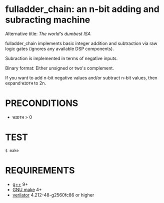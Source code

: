 # fulladder_chain: an n-bit adding and subracting machine

Alternative title: *The world's dumbest ISA*

fulladder_chain implements basic integer addition and subtraction via raw logic gates (ignores any available DSP components).

Subraction is implemented in terms of negative inputs.

Binary format: Either unsigned or two's complement.

If you want to add n-bit negative values and/or subtract n-bit values, then expand `WIDTH` to 2n.

# PRECONDITIONS

* `WIDTH` > 0

# TEST

```console
$ make
```

# REQUIREMENTS

* [g++](https://gcc.gnu.org/) 9+
* [GNU make](https://www.gnu.org/software/make/) 4+
* [verilator](https://www.veripool.org/verilator/) 4.212-48-g2560fc86 or higher
